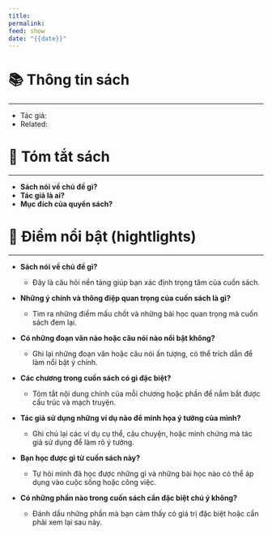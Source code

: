 ```yaml
---
title: 
permalink: 
feed: show
date: "{{date}}"
---
```


# 📚 Thông tin sách
---
- Tác giả: 
- Related: 

# 💬 Tóm tắt sách
---
- **Sách nói về chủ đề gì?**    
- **Tác giả là ai?**
- **Mục đích của quyển sách?**
    

# 📒 Điểm nổi bật (hightlights)
---
- **Sách nói về chủ đề gì?**
    
    - Đây là câu hỏi nền tảng giúp bạn xác định trọng tâm của cuốn sách.
- **Những ý chính và thông điệp quan trọng của cuốn sách là gì?**
    
    - Tìm ra những điểm mấu chốt và những bài học quan trọng mà cuốn sách đem lại.
- **Có những đoạn văn nào hoặc câu nói nào nổi bật không?**
    
    - Ghi lại những đoạn văn hoặc câu nói ấn tượng, có thể trích dẫn để làm nổi bật ý chính.
- **Các chương trong cuốn sách có gì đặc biệt?**
    
    - Tóm tắt nội dung chính của mỗi chương hoặc phần để nắm bắt được cấu trúc và mạch truyện.
- **Tác giả sử dụng những ví dụ nào để minh họa ý tưởng của mình?**
    
    - Ghi chú lại các ví dụ cụ thể, câu chuyện, hoặc minh chứng mà tác giả sử dụng để làm rõ ý tưởng.
- **Bạn học được gì từ cuốn sách này?**
    
    - Tự hỏi mình đã học được những gì và những bài học nào có thể áp dụng vào cuộc sống hoặc công việc.
- **Có những phần nào trong cuốn sách cần đặc biệt chú ý không?**
    
    - Đánh dấu những phần mà bạn cảm thấy có giá trị đặc biệt hoặc cần phải xem lại sau này.

